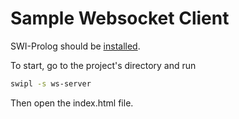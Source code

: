 # Sample Websocket Client

SWI-Prolog should be [installed](http://www.swi-prolog.org/download/stable).

To start, go to the project's directory and run
```sh
swipl -s ws-server
```

Then open the index.html file.